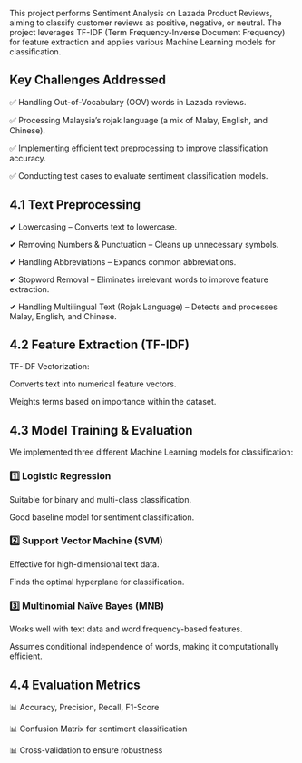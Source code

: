 This project performs Sentiment Analysis on Lazada Product Reviews, aiming to classify customer reviews as positive, negative, or neutral. The project leverages TF-IDF (Term Frequency-Inverse Document Frequency) for feature extraction and applies various Machine Learning models for classification.

## Key Challenges Addressed

✅ Handling Out-of-Vocabulary (OOV) words in Lazada reviews.

✅ Processing Malaysia’s rojak language (a mix of Malay, English, and Chinese).

✅ Implementing efficient text preprocessing to improve classification accuracy.

✅ Conducting test cases to evaluate sentiment classification models.


## 4.1 Text Preprocessing

✔ Lowercasing – Converts text to lowercase.

✔ Removing Numbers & Punctuation – Cleans up unnecessary symbols.

✔ Handling Abbreviations – Expands common abbreviations.

✔ Stopword Removal – Eliminates irrelevant words to improve feature extraction.

✔ Handling Multilingual Text (Rojak Language) – Detects and processes Malay, English, and Chinese.

## 4.2 Feature Extraction (TF-IDF)

TF-IDF Vectorization:

Converts text into numerical feature vectors.

Weights terms based on importance within the dataset.


## 4.3 Model Training & Evaluation

We implemented three different Machine Learning models for classification:

### 1️⃣ Logistic Regression

Suitable for binary and multi-class classification.

Good baseline model for sentiment classification.

### 2️⃣ Support Vector Machine (SVM)

Effective for high-dimensional text data.

Finds the optimal hyperplane for classification.

### 3️⃣ Multinomial Naïve Bayes (MNB)

Works well with text data and word frequency-based features.

Assumes conditional independence of words, making it computationally efficient.

## 4.4 Evaluation Metrics

📊 Accuracy, Precision, Recall, F1-Score

📊 Confusion Matrix for sentiment classification

📊 Cross-validation to ensure robustness
